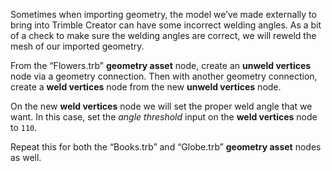 Sometimes when importing geometry, the model we’ve made externally to bring into Trimble Creator can have some incorrect welding angles. As a bit of a check to make sure the welding angles are correct, we will reweld the mesh of our imported geometry.

From the “Flowers.trb” **geometry asset** node, create an **unweld vertices** node via a geometry connection. Then with another geometry connection, create a **weld vertices** node from the new **unweld vertices** node.

On the new **weld vertices** node we will set the proper weld angle that we want. In this case, set the _angle threshold_ input on the **weld vertices** node to `110`.

Repeat this for both the “Books.trb” and “Globe.trb” **geometry asset** nodes as well.